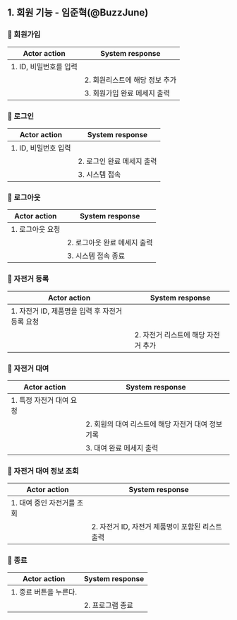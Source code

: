 ## 1. 회원 기능 - 임준혁(@BuzzJune)

### 📌 회원가입

| Actor action | System response |
| ------------ | --------------- |
| 1. ID, 비밀번호를 입력 |                 |
|              | 2. 회원리스트에 해당 정보 추가 |
|              | 3. 회원가입 완료 메세지 출력 |

### 📌 로그인

| Actor action | System response |
| ------------ | --------------- |
| 1. ID, 비밀번호 입력 |                 |
|              | 2. 로그인 완료 메세지 출력 |
|              | 3. 시스템 접속 |

### 📌 로그아웃

| Actor action | System response |
| ------------ | --------------- |
| 1. 로그아웃 요청 |                 |
|              | 2. 로그아웃 완료 메세지 출력 |
|              | 3. 시스템 접속 종료 |

### 📌 자전거 등록

| Actor action | System response |
| ------------ | --------------- |
| 1. 자전거 ID, 제품명을 입력 후 자전거 등록 요청 |                 |
|              | 2. 자전거 리스트에 해당 자전거 추가 |

### 📌 자전거 대여

| Actor action | System response |
| ------------ | --------------- |
| 1. 특정 자전거 대여 요청 |                 |
|              | 2. 회원의 대여 리스트에 해당 자전거 대여 정보 기록 |
|              | 3. 대여 완료 메세지 출력 |

### 📌 자전거 대여 정보 조회

| Actor action | System response |
| ------------ | --------------- |
| 1. 대여 중인 자전거를 조회 |                 |
|              | 2. 자전거 ID, 자전거 제품명이 포함된 리스트 출력 |

### 📌 종료

| Actor action | System response |
| ------------ | --------------- |
| 1. 종료 버튼을 누른다. |                 |
|              | 2. 프로그램 종료 |
